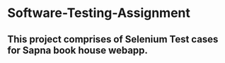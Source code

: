 # Software-Testing-Assignment
## This project comprises of Selenium Test cases for Sapna book house webapp.
